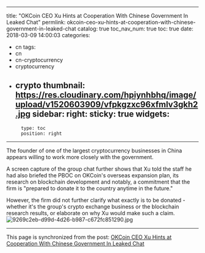 
---
title: "OKCoin CEO Xu Hints at Cooperation With Chinese Government In Leaked Chat"
permlink: okcoin-ceo-xu-hints-at-cooperation-with-chinese-government-in-leaked-chat
catalog: true
toc_nav_num: true
toc: true
date: 2018-03-09 14:00:03
categories:
- cn
tags:
- cn
- cn-cryptocurrency
- cryptocurrency
- crypto
thumbnail: https://res.cloudinary.com/hpiynhbhq/image/upload/v1520603909/vfpkgzxc96xfmlv3gkh2.jpg
sidebar:
    right:
        sticky: true
widgets:
    -
        type: toc
        position: right
---


The founder of one of the largest cryptocurrency businesses in China appears willing to work more closely with the government.

A screen capture of the group chat further shows that Xu told the staff he had also briefed the PBOC on OKCoin's overseas expansion plan, its research on blockchain development and notably, a commitment that the firm is "prepared to donate it to the country anytime in the future."

However, the firm did not further clarify what exactly is to be donated - whether it's the group's crypto exchange business or the blockchain research results, or elaborate on why Xu would make such a claim.
![9269c2eb-d99d-4d26-b987-c672fc851290.jpg](https://res.cloudinary.com/hpiynhbhq/image/upload/v1520603909/vfpkgzxc96xfmlv3gkh2.jpg)


- - -

This page is synchronized from the post: [OKCoin CEO Xu Hints at Cooperation With Chinese Government In Leaked Chat](https://steemit.com/@ericet/okcoin-ceo-xu-hints-at-cooperation-with-chinese-government-in-leaked-chat)

